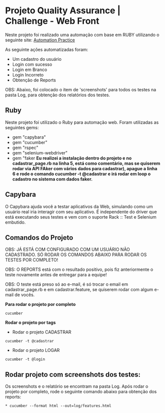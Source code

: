 # Projeto Quality Assurance | Challenge - Web Front
Neste projeto foi realizado uma automação com base em RUBY utilizando o seguinte site:
<a href="http://automationpractice.com/index.php">Automation Practice</a> 

As seguinte ações automatizadas foram:
* Um cadastro do usuário
* Login com sucesso
* Login em Branco
* Login Incorreto
* Obtenção de Reports

OBS: Abaixo, foi colocado o item de 'screenshots' para todos os testes na pasta Log, para obtenção dos relatórios dos testes.

## Ruby 
Neste projeto foi utilizado o Ruby para automação web. Foram utilizadas as seguintes gems: 
* gem "capybara"
* gem "cucumber"
* gem "rspec"
* gem "selenium-webdriver"
* gem "faker **Eu realizei a instalação dentro do projeto e no cadastrar_page.rb na linha 5, está como comentário, mas se quiserem rodar via API FAker com vários dados para cadastrar), apague a linha 6 e rode o comando cucumber -t @cadastrar e irá rodar em loop o cadastro no sistema com dados faker.**

## Capybara
O Capybara ajuda você a testar aplicativos da Web, simulando como um usuário real iria interagir com seu aplicativo. É independente do driver que está executando seus testes e vem com o suporte Rack :: Test e Selenium embutido. 

## Comandos do Projeto

OBS: JÁ ESTÁ COM CONFIGURADO COM UM USUÁRIO NÃO CADASTRADO. SÓ RODAR OS COMANDOS ABAIXO PARA RODAR OS TESTES POR COMPLETO!

OBS: O REPORTS está com o resultado positivo, pois fiz anteriormente o teste novamente antes de entregar para a equipe!

OBS: O teste está preso só ao e-mail, é só trocar o email em cadastrar_page.rb e em cadastrar.feature, se quiserem rodar com algum e-mail de vocês.

**Para rodar o projeto por completo**
````
cucumber
````
**Rodar o projeto por tags**

* Rodar o projeto CADASTRAR
````
cucumber -t @cadastrar
````

* Rodar o projeto LOGAR
````
cucumber -t @login
````

## Rodar projeto com screenshots dos testes:
Os screenshots e o relatório se encontram na pasta Log. Após rodar o projeto por completo, rode o seguinte comando abaixo para obtenção dos reports:

````
* cucumber --format html --out=log/features.html
````
